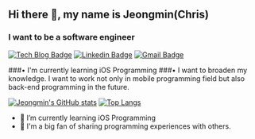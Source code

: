 ## Hi there 👋, my name is Jeongmin(Chris)
### I want to be a **software engineer**

[![Tech Blog Badge](http://img.shields.io/badge/-Tech%20blog-black?style=flat-square&logo=github&link=https://chris-kim.tistory.com)](https://chris-kim.tistory.com) [![Linkedin Badge](https://img.shields.io/badge/-LinkedIn-blue?style=flat-square&logo=Linkedin&logoColor=white&link=www.linkedin.com/in/jeongmin-kim-softwareengineer)](www.linkedin.com/in/jeongmin-kim-softwareengineer) [![Gmail Badge](https://img.shields.io/badge/Gmail-d14836?style=flat-square&logo=Gmail&logoColor=white&link=mailto:kimjm9481@gmail.com)](mailto:kimjm9481@gmail.com)

###• I'm currently learning iOS Programming
###• I want to broaden my knowledge. I want to work not only in mobile programming field but also back-end programming in the future.

[![Jeongmin's GitHub stats](https://github-readme-stats.vercel.app/api?username=kimjm010)](https://github.com/kimjm010/github-readme-stats)
[![Top Langs](https://github-readme-stats.vercel.app/api/top-langs/?username=kimjm010)](https://github.com/anuraghazra/github-readme-stats)


- 🌱 I’m currently learning iOS Programming
- 👯 I'm a big fan of sharing programming experiences with others.



